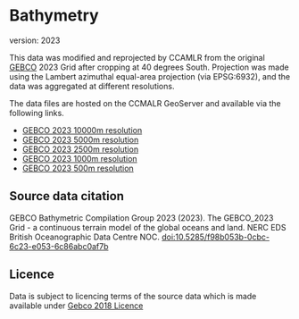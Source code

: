 # Bathymetry

version: 2023

This data was modified and reprojected by CCAMLR from the original [GEBCO](https://www.gebco.net) 2023 Grid after cropping at 40 degrees South. Projection was made using the Lambert azimuthal equal-area projection (via EPSG:6932), and the data was aggregated at different resolutions.

The data files are hosted on the CCMALR GeoServer and available via the following links.

- [GEBCO 2023 10000m resolution](https://gis.ccamlr.org/geoserver/www/GEBCO2023_10000.tif)
- [GEBCO 2023 5000m resolution](https://gis.ccamlr.org/geoserver/www/GEBCO2023_5000.tif)
- [GEBCO 2023 2500m resolution](https://gis.ccamlr.org/geoserver/www/GEBCO2023_2500.tif)
- [GEBCO 2023 1000m resolution](https://gis.ccamlr.org/geoserver/www/GEBCO2023_1000.tif)
- [GEBCO 2023 500m resolution](https://gis.ccamlr.org/geoserver/www/GEBCO2023_500.tif)

## Source data citation

GEBCO Bathymetric Compilation Group 2023 (2023). The GEBCO_2023 Grid - a continuous terrain model of the global oceans and land. NERC EDS British Oceanographic Data Centre NOC. [doi:10.5285/f98b053b-0cbc-6c23-e053-6c86abc0af7b](https://doi.org/10.5285/f98b053b-0cbc-6c23-e053-6c86abc0af7b)

## Licence

Data is subject to licencing terms of the source data which is made available under [Gebco 2018 Licence](https://www.bodc.ac.uk/data/documents/nodb/599364/)
